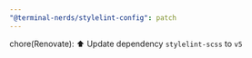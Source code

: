 ```yaml
---
"@terminal-nerds/stylelint-config": patch
---
```


chore(Renovate): ⬆️ Update dependency `stylelint-scss` to `v5`
